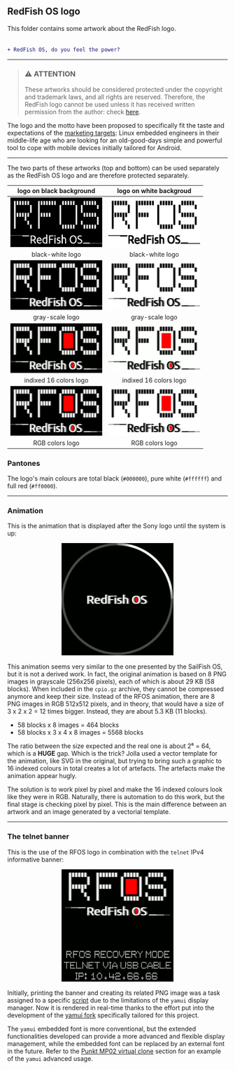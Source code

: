 ## RedFish OS logo

This folder contains some artwork about the RedFish logo.

```diff

+ RedFish OS, do you feel the power?

```

---

> ### :warning: **ATTENTION**
> 
> These artworks should be considered protected under the copyright and trademark laws, and all rights are reserved. Therefore, the RedFish logo cannot be used unless it has received written permission from the author: check [here](../#license).

The logo and the motto have been proposed to specifically fit the taste and expectations of the [marketing targets](../marketing.md#marketing-targets): Linux embedded engineers in their middle-life age who are looking for an old-good-days simple and powerful tool to cope with mobile devices initially tailored for Android.

---

The two parts of these artworks (top and bottom) can be used separately as the RedFish OS logo and are therefore protected separately.

<div align="center">

| logo on black background | logo on white backgroud |
| ------------- | ------------- |
| <img src="rfos-logo-full-on-black-bw.png" width="210px" height="113px"> | <img src="rfos-logo-full-on-white-bw.png" width="210px" height="113px"> |
| <div align="center">black-white logo</div> | <div align="center">black-white logo</div> |
| <img src="rfos-logo-full-on-black-gray.png" width="210px" height="113px"> | <img src="rfos-logo-full-on-white-gray.png" width="210px" height="113px"> |
| <div align="center">gray-scale logo</div> | <div align="center">gray-scale logo</div> |
| <img src="rfos-logo-full-on-black-16c.png" width="210px" height="113px"> | <img src="rfos-logo-full-on-white-16c.png" width="210px" height="113px"> |
| <div align="center">indixed 16 colors logo</div> | <div align="center">indixed 16 colors logo</div> |
| <img src="rfos-logo-full-on-black-rgb.png" width="210px" height="113px"> | <img src="rfos-logo-full-on-white-rgb.png" width="210px" height="113px"> |
| <div align="center">RGB colors logo</div> | <div align="center">RGB colors logo</div> |

</div>

### Pantones

The logo's main colours are total black (`#000000`), pure white (`#ffffff`) and full red (`#ff0000`).

---

### Animation

This is the animation that is displayed after the Sony logo until the system is up:

<p><div align="center"><img src="rfos-anim-circles-16c-2x.gif" width="256px" height="256px"></div></p>

This animation seems very similar to the one presented by the SailFish OS, but it is not a derived work. In fact, the original animation is based on 8 PNG images in grayscale (256x256 pixels), each of which is about 29 KB (58 blocks). When included in the `cpio.gz` archive, they cannot be compressed anymore and keep their size. Instead of the RFOS animation, there are 8 PNG images in RGB 512x512 pixels, and in theory, that would have a size of 3 x 2 x 2 = 12 times bigger. Instead, they are about 5.3 KB (11 blocks).

* 58 blocks x 8 images = 464 blocks
* 58 blocks x 3 x 4 x 8 images = 5568 blocks

The ratio between the size expected and the real one is about 2⁶ = 64, which is a **HUGE** gap. Which is the trick? Jolla used a vector template for the animation, like SVG in the original, but trying to bring such a graphic to 16 indexed colours in total creates a lot of artefacts. The artefacts make the animation appear hugly.

The solution is to work pixel by pixel and make the 16 indexed colours look like they were in RGB. Naturally, there is automation to do this work, but the final stage is checking pixel by pixel. This is the main difference between an artwork and an image generated by a vectorial template.

---

### The telnet banner

This is the use of the RFOS logo in combination with the `telnet` IPv4 informative banner:

<p><div align="center"><img src="../recovery/ramdisk/res/images/ip-10.42.66.66.png" width="256px" height="256px"></div></p>

Initially, printing the banner and creating its related PNG image was a task assigned to a specific [script](r../ecovery/print-banner.sh) due to the limitations of the `yamui` display manager. Now it is rendered in real-time thanks to the effort put into the development of the [yamui fork](https://github.com/robang74/yamui) specifically tailored for this project.

The `yamui` embedded font is more conventional, but the extended functionalities developed can provide a more advanced and flexible display management, while the embedded font can be replaced by an external font in the future. Refer to the [Punkt MP02 virtual clone](#punkt-mp02-virtual-clone) section for an example of the `yamui` advanced usage.
